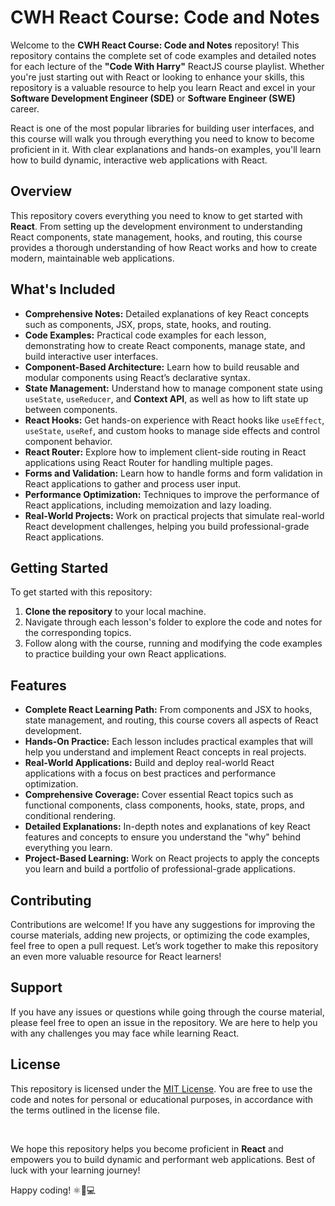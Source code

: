 # CWH React Course: Code and Notes

Welcome to the **CWH React Course: Code and Notes** repository! This repository contains the complete set of code examples and detailed notes for each lecture of the **"Code With Harry"** ReactJS course playlist. Whether you're just starting out with React or looking to enhance your skills, this repository is a valuable resource to help you learn React and excel in your **Software Development Engineer (SDE)** or **Software Engineer (SWE)** career.

React is one of the most popular libraries for building user interfaces, and this course will walk you through everything you need to know to become proficient in it. With clear explanations and hands-on examples, you'll learn how to build dynamic, interactive web applications with React.

## Overview

This repository covers everything you need to know to get started with **React**. From setting up the development environment to understanding React components, state management, hooks, and routing, this course provides a thorough understanding of how React works and how to create modern, maintainable web applications.

## What's Included

- **Comprehensive Notes:** Detailed explanations of key React concepts such as components, JSX, props, state, hooks, and routing.
- **Code Examples:** Practical code examples for each lesson, demonstrating how to create React components, manage state, and build interactive user interfaces.
- **Component-Based Architecture:** Learn how to build reusable and modular components using React’s declarative syntax.
- **State Management:** Understand how to manage component state using `useState`, `useReducer`, and **Context API**, as well as how to lift state up between components.
- **React Hooks:** Get hands-on experience with React hooks like `useEffect`, `useState`, `useRef`, and custom hooks to manage side effects and control component behavior.
- **React Router:** Explore how to implement client-side routing in React applications using React Router for handling multiple pages.
- **Forms and Validation:** Learn how to handle forms and form validation in React applications to gather and process user input.
- **Performance Optimization:** Techniques to improve the performance of React applications, including memoization and lazy loading.
- **Real-World Projects:** Work on practical projects that simulate real-world React development challenges, helping you build professional-grade React applications.

## Getting Started

To get started with this repository:

1. **Clone the repository** to your local machine.
2. Navigate through each lesson's folder to explore the code and notes for the corresponding topics.
3. Follow along with the course, running and modifying the code examples to practice building your own React applications.

## Features

- **Complete React Learning Path:** From components and JSX to hooks, state management, and routing, this course covers all aspects of React development.
- **Hands-On Practice:** Each lesson includes practical examples that will help you understand and implement React concepts in real projects.
- **Real-World Applications:** Build and deploy real-world React applications with a focus on best practices and performance optimization.
- **Comprehensive Coverage:** Cover essential React topics such as functional components, class components, hooks, state, props, and conditional rendering.
- **Detailed Explanations:** In-depth notes and explanations of key React features and concepts to ensure you understand the "why" behind everything you learn.
- **Project-Based Learning:** Work on React projects to apply the concepts you learn and build a portfolio of professional-grade applications.

## Contributing

Contributions are welcome! If you have any suggestions for improving the course materials, adding new projects, or optimizing the code examples, feel free to open a pull request. Let’s work together to make this repository an even more valuable resource for React learners!

## Support

If you have any issues or questions while going through the course material, please feel free to open an issue in the repository. We are here to help you with any challenges you may face while learning React.

## License

This repository is licensed under the [MIT License](LICENSE). You are free to use the code and notes for personal or educational purposes, in accordance with the terms outlined in the license file.

<br />

We hope this repository helps you become proficient in **React** and empowers you to build dynamic and performant web applications. Best of luck with your learning journey!

Happy coding! ⚛️🚀💻
